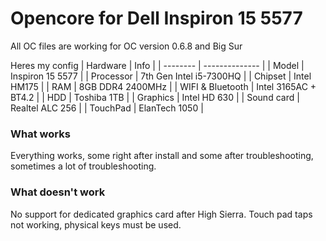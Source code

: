 # Opencore for Dell Inspiron 15 5577

All OC files are working for OC version 0.6.8 and Big Sur

Heres my config
| Hardware     | Info          |
| -------- | -------------- |
| Model | Inspiron 15 5577 |
| Processor | 7th Gen Intel i5-7300HQ |
| Chipset | Intel HM175 |
| RAM | 8GB DDR4 2400MHz |
| WIFI & Bluetooth | Intel 3165AC + BT4.2 |
| HDD | Toshiba 1TB |
| Graphics | Intel HD 630 |
| Sound card | Realtel ALC 256 |
| TouchPad | ElanTech 1050 |


### What works

Everything works, some right after install and some after troubleshooting, sometimes a lot of troubleshooting.

### What doesn't work

No support for dedicated graphics card after High Sierra.
Touch pad taps not working, physical keys must be used. 

